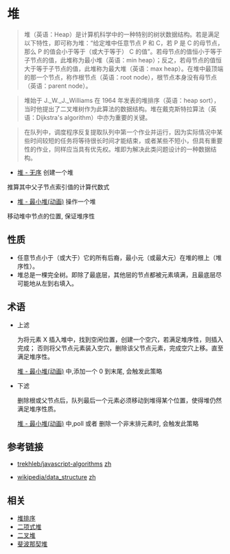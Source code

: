 # 堆

> 堆（英语：Heap）是计算机科学中的一种特别的树状数据结构。若是满足以下特性，即可称为堆：“给定堆中任意节点 P 和 C，若 P 是 C 的母节点，那么 P 的值会小于等于（或大于等于） C 的值”。若母节点的值恒小于等于子节点的值，此堆称为最小堆（英语：min heap）；反之，若母节点的值恒大于等于子节点的值，此堆称为最大堆（英语：max heap）。在堆中最顶端的那一个节点，称作根节点（英语：root node），根节点本身没有母节点（英语：parent node）。

> 堆始于 J.\_W.\_J.\_Williams 在 1964 年发表的堆排序（英语：heap sort），当时他提出了二叉堆树作为此算法的数据结构。堆在戴克斯特拉算法（英语：Dijkstra's algorithm）中亦为重要的关键。

> 在队列中，调度程序反复提取队列中第一个作业并运行，因为实际情况中某些时间较短的任务将等待很长时间才能结束，或者某些不短小，但具有重要性的作业，同样应当具有优先权。堆即为解决此类问题设计的一种数据结构。

- [堆 - 无序](./init.md) 创建一个堆

推算其中父子节点索引值的计算代数式

- [堆 - 最小堆(动画)](./animated.md) 操作一个堆

移动堆中节点的位置, 保证堆序性

## 性质

- 任意节点小于（或大于）它的所有后裔，最小元（或最大元）在堆的根上（堆序性）。
- 堆总是一棵完全树。即除了最底层，其他层的节点都被元素填满，且最底层尽可能地从左到右填入。

## 术语

- 上滤

  为将元素 X 插入堆中，找到空闲位置，创建一个空穴，若满足堆序性，则插入完成；
  否则将父节点元素装入空穴，删除该父节点元素，完成空穴上移。直至满足堆序性。

  [堆 - 最小堆(动画)](./animated.md) 中,添加一个 0 到末尾, 会触发此策略

- 下滤

  删除根或父节点后，队列最后一个元素必须移动到堆得某个位置，使得堆仍然满足堆序性质。

  [堆 - 最小堆(动画)](./animated.md) 中,poll 或者 删除一个非末排元素时, 会触发此策略

## 参考链接

- [trekhleb/javascript-algorithms](https://github.com/trekhleb/javascript-algorithms/tree/master/src/data-structures/heap)
  [zh](https://github.com/trekhleb/javascript-algorithms/blob/master/README.zh-CN.md)

- [wikipedia/data_structure](<https://en.wikipedia.org/wiki/Heap_(data_structure)>) [zh](https://zh.wikipedia.org/wiki/%E5%A0%86%E7%A9%8D)

## 相关

- [堆排序](./sort.md)
- [二项式堆]()
- [二叉堆]()
- [斐波那契堆]()
